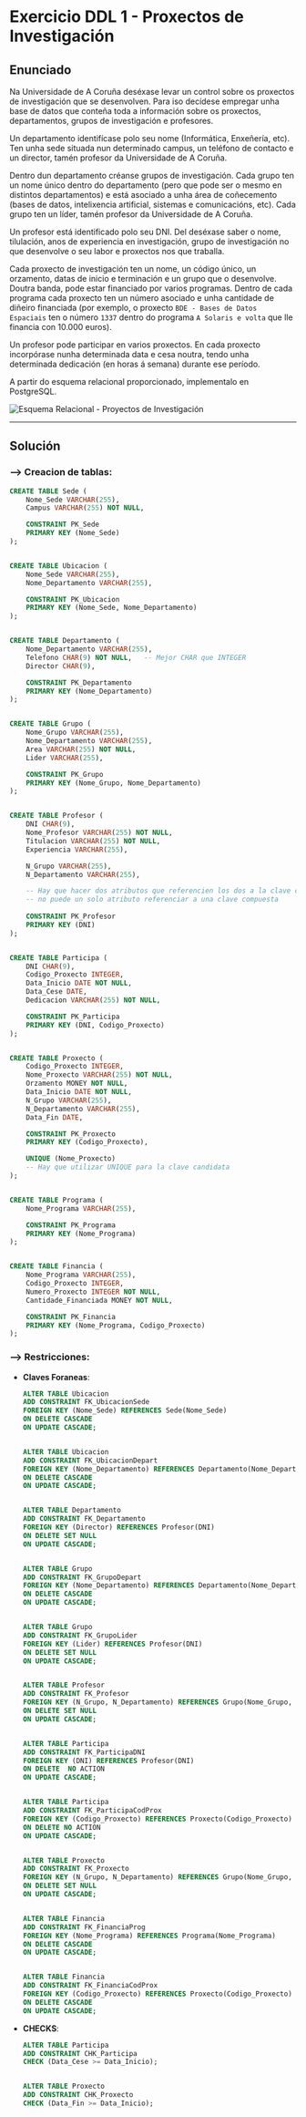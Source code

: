 # Exercicio DDL 1 - Proxectos de Investigación

## **Enunciado**

Na Universidade de A Coruña deséxase levar un control sobre os proxectos de investigación que se desenvolven. Para iso decídese empregar unha base de datos que conteña toda a información sobre os proxectos, departamentos, grupos de investigación e profesores.

Un departamento identifícase polo seu nome (Informática, Enxeñería, etc). Ten unha sede situada nun determinado campus, un teléfono de contacto e un director, tamén profesor da Universidade de A Coruña.

Dentro dun departamento créanse grupos de investigación. Cada grupo ten un nome único dentro do departamento (pero que pode ser o mesmo en distintos departamentos) e está asociado a unha área de coñecemento (bases de datos, intelixencia artificial, sistemas e comunicacións, etc). Cada grupo ten un líder, tamén profesor da Universidade de A Coruña.

Un profesor está identificado polo seu DNI. Del deséxase saber o nome,  tilulación, anos de experiencia en investigación, grupo de investigación no que desenvolve o seu labor e proxectos nos que traballa.

Cada proxecto de investigación ten un nome, un código único, un orzamento, datas de inicio e terminación e un grupo que o desenvolve. Doutra banda, pode estar financiado por varios programas. Dentro de cada programa cada proxecto ten un número asociado e unha cantidade de diñeiro financiada (por exemplo, o proxecto `BDE - Bases de Datos Espaciais` ten o número `1337` dentro do programa `A Solaris e volta` que lle financia con 10.000 euros).

Un profesor pode participar en varios proxectos. En cada proxecto incorpórase nunha determinada data e cesa noutra, tendo unha determinada dedicación (en horas á semana) durante ese período.

A partir do esquema relacional proporcionado, implementalo en PostgreSQL.

![Esquema Relacional - Proyectos de Investigación](./img/Ejercicio-1_Proyecto-de-Investigacion.jpeg)

***

## **Solución**


### --> Creacion de tablas:

```SQL
CREATE TABLE Sede (
    Nome_Sede VARCHAR(255),
    Campus VARCHAR(255) NOT NULL,

    CONSTRAINT PK_Sede
	PRIMARY KEY (Nome_Sede)
);


CREATE TABLE Ubicacion (
    Nome_Sede VARCHAR(255),
    Nome_Departamento VARCHAR(255),

    CONSTRAINT PK_Ubicacion
	PRIMARY KEY (Nome_Sede, Nome_Departamento)
);


CREATE TABLE Departamento (
    Nome_Departamento VARCHAR(255),
    Telefono CHAR(9) NOT NULL,   -- Mejor CHAR que INTEGER
    Director CHAR(9),

    CONSTRAINT PK_Departamento
	PRIMARY KEY (Nome_Departamento)
);


CREATE TABLE Grupo (
    Nome_Grupo VARCHAR(255),
    Nome_Departamento VARCHAR(255),
    Area VARCHAR(255) NOT NULL,
    Lider VARCHAR(255),

    CONSTRAINT PK_Grupo
	PRIMARY KEY (Nome_Grupo, Nome_Departamento)
);


CREATE TABLE Profesor (
    DNI CHAR(9),
    Nome_Profesor VARCHAR(255) NOT NULL,
    Titulacion VARCHAR(255) NOT NULL,
    Experiencia VARCHAR(255),

    N_Grupo VARCHAR(255),      
    N_Departamento VARCHAR(255),

    -- Hay que hacer dos atributos que referencien los dos a la clave compuesta,
    -- no puede un solo atributo referenciar a una clave compuesta
    
    CONSTRAINT PK_Profesor
	PRIMARY KEY (DNI)
);


CREATE TABLE Participa (
    DNI CHAR(9),
    Codigo_Proxecto INTEGER,
    Data_Inicio DATE NOT NULL,
    Data_Cese DATE,
    Dedicacion VARCHAR(255) NOT NULL,

    CONSTRAINT PK_Participa
	PRIMARY KEY (DNI, Codigo_Proxecto)
);


CREATE TABLE Proxecto (
    Codigo_Proxecto INTEGER,
    Nome_Proxecto VARCHAR(255) NOT NULL,
    Orzamento MONEY NOT NULL,
    Data_Inicio DATE NOT NULL,
    N_Grupo VARCHAR(255),
    N_Departamento VARCHAR(255),
    Data_Fin DATE,

    CONSTRAINT PK_Proxecto
	PRIMARY KEY (Codigo_Proxecto),

    UNIQUE (Nome_Proxecto)
    -- Hay que utilizar UNIQUE para la clave candidata
);


CREATE TABLE Programa (
    Nome_Programa VARCHAR(255),

    CONSTRAINT PK_Programa
	PRIMARY KEY (Nome_Programa)
);


CREATE TABLE Financia (
    Nome_Programa VARCHAR(255),
    Codigo_Proxecto INTEGER,
    Numero_Proxecto INTEGER NOT NULL,
    Cantidade_Financiada MONEY NOT NULL,

    CONSTRAINT PK_Financia
	PRIMARY KEY (Nome_Programa, Codigo_Proxecto)
);
```


### --> Restricciones:


- **Claves Foraneas**:

    ```SQL
    ALTER TABLE Ubicacion
    ADD CONSTRAINT FK_UbicacionSede
    FOREIGN KEY (Nome_Sede) REFERENCES Sede(Nome_Sede)
    ON DELETE CASCADE
    ON UPDATE CASCADE;


    ALTER TABLE Ubicacion
    ADD CONSTRAINT FK_UbicacionDepart
    FOREIGN KEY (Nome_Departamento) REFERENCES Departamento(Nome_Departamento)
    ON DELETE CASCADE
    ON UPDATE CASCADE;


    ALTER TABLE Departamento
    ADD CONSTRAINT FK_Departamento
    FOREIGN KEY (Director) REFERENCES Profesor(DNI)
    ON DELETE SET NULL
    ON UPDATE CASCADE;


    ALTER TABLE Grupo
    ADD CONSTRAINT FK_GrupoDepart
    FOREIGN KEY (Nome_Departamento) REFERENCES Departamento(Nome_Departamento)
    ON DELETE CASCADE
    ON UPDATE CASCADE;


    ALTER TABLE Grupo
    ADD CONSTRAINT FK_GrupoLider
    FOREIGN KEY (Lider) REFERENCES Profesor(DNI)
    ON DELETE SET NULL
    ON UPDATE CASCADE;


    ALTER TABLE Profesor
    ADD CONSTRAINT FK_Profesor
    FOREIGN KEY (N_Grupo, N_Departamento) REFERENCES Grupo(Nome_Grupo, Nome_Departamento)
    ON DELETE SET NULL
    ON UPDATE CASCADE;


    ALTER TABLE Participa
    ADD CONSTRAINT FK_ParticipaDNI
    FOREIGN KEY (DNI) REFERENCES Profesor(DNI)
    ON DELETE  NO ACTION
    ON UPDATE CASCADE;


    ALTER TABLE Participa
    ADD CONSTRAINT FK_ParticipaCodProx
    FOREIGN KEY (Codigo_Proxecto) REFERENCES Proxecto(Codigo_Proxecto)
    ON DELETE NO ACTION
    ON UPDATE CASCADE;


    ALTER TABLE Proxecto
    ADD CONSTRAINT FK_Proxecto
    FOREIGN KEY (N_Grupo, N_Departamento) REFERENCES Grupo(Nome_Grupo, Nome_Departamento)
    ON DELETE SET NULL
    ON UPDATE CASCADE;


    ALTER TABLE Financia
    ADD CONSTRAINT FK_FinanciaProg
    FOREIGN KEY (Nome_Programa) REFERENCES Programa(Nome_Programa)
    ON DELETE CASCADE
    ON UPDATE CASCADE;


    ALTER TABLE Financia
    ADD CONSTRAINT FK_FinanciaCodProx
    FOREIGN KEY (Codigo_Proxecto) REFERENCES Proxecto(Codigo_Proxecto)
    ON DELETE CASCADE
    ON UPDATE CASCADE;
    ```

- **CHECKS**:

    ```SQL
    ALTER TABLE Participa
    ADD CONSTRAINT CHK_Participa
    CHECK (Data_Cese >= Data_Inicio);


    ALTER TABLE Proxecto
    ADD CONSTRAINT CHK_Proxecto
    CHECK (Data_Fin >= Data_Inicio);
    ```
